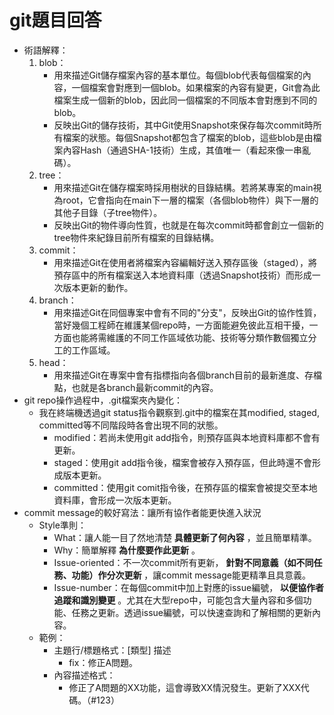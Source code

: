 # git題目回答
- 術語解釋：
    1. blob：
        - 用來描述Git儲存檔案內容的基本單位。每個blob代表每個檔案的內容，一個檔案會對應到一個blob。如果檔案的內容有變更，Git會為此檔案生成一個新的blob，因此同一個檔案的不同版本會對應到不同的 blob。
        - 反映出Git的儲存技術，其中Git使用Snapshot來保存每次commit時所有檔案的狀態。每個Snapshot都包含了檔案的blob，這些blob是由檔案內容Hash（通過SHA-1技術）生成，其值唯一（看起來像一串亂碼）。
    2. tree：
        - 用來描述Git在儲存檔案時採用樹狀的目錄結構。若將某專案的main視為root，它會指向在main下一層的檔案（各個blob物件）與下一層的其他子目錄（子tree物件）。
        - 反映出Git的物件導向性質，也就是在每次commit時都會創立一個新的tree物件來紀錄目前所有檔案的目錄結構。
    3. commit：
        - 用來描述Git在使用者將檔案內容編輯好送入預存區後（staged），將預存區中的所有檔案送入本地資料庫（透過Snapshot技術）而形成一次版本更新的動作。
    4. branch：
        - 用來描述Git在同個專案中會有不同的"分支"，反映出Git的協作性質，當好幾個工程師在維護某個repo時，一方面能避免彼此互相干擾，一方面也能將需維護的不同工作區域依功能、技術等分類作數個獨立分工的工作區域。
    5. head：
        - 用來描述Git在專案中會有指標指向各個branch目前的最新進度、存檔點，也就是各branch最新commit的內容。
- git repo操作過程中，.git檔案夾內變化：
    - 我在終端機透過git status指令觀察到.git中的檔案在其modified, staged, committed等不同階段時各會出現不同的狀態。
        - modified：若尚未使用git add指令，則預存區與本地資料庫都不會有更新。
        - staged：使用git add指令後，檔案會被存入預存區，但此時還不會形成版本更新。
        - committed：使用git comit指令後，在預存區的檔案會被提交至本地資料庫，會形成一次版本更新。
- commit message的較好寫法：讓所有協作者能更快進入狀況
    - Style準則：
        - What：讓人能一目了然地清楚 __具體更新了何內容__ ，並且簡單精準。
        - Why：簡單解釋 __為什麼要作此更新__ 。
        - Issue-oriented：不一次commit所有更新， __針對不同意義（如不同任務、功能）作分次更新__ ，讓commit message能更精準且具意義。
        - Issue-number：在每個commit中加上對應的issue編號， __以便協作者追蹤和識別變更__ 。尤其在大型repo中，可能包含大量內容和多個功能、任務之更新。透過issue編號，可以快速查詢和了解相關的更新內容。
    - 範例：
        - 主題行/標題格式：[類型] 描述
            - fix：修正A問題。
        - 內容描述格式：
            - 修正了A問題的XX功能，這會導致XX情況發生。更新了XXX代碼。（#123）
